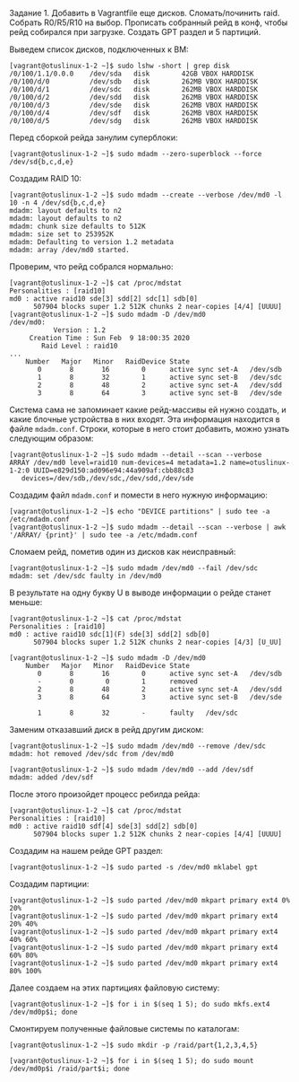 Задание 1. Добавить в Vagrantfile еще дисков. Сломать/починить raid. Собрать R0/R5/R10 на выбор.
Прописать собранный рейд в конф, чтобы рейд собирался при загрузке. Создать GPT раздел и 5 партиций.

Выведем список дисков, подключенных к ВМ:
```
[vagrant@otuslinux-1-2 ~]$ sudo lshw -short | grep disk
/0/100/1.1/0.0.0    /dev/sda   disk        42GB VBOX HARDDISK
/0/100/d/0          /dev/sdb   disk        262MB VBOX HARDDISK
/0/100/d/1          /dev/sdc   disk        262MB VBOX HARDDISK
/0/100/d/2          /dev/sdd   disk        262MB VBOX HARDDISK
/0/100/d/3          /dev/sde   disk        262MB VBOX HARDDISK
/0/100/d/4          /dev/sdf   disk        262MB VBOX HARDDISK
/0/100/d/5          /dev/sdg   disk        262MB VBOX HARDDISK
```
Перед сборкой рейда занулим суперблоки:
```
[vagrant@otuslinux-1-2 ~]$ sudo mdadm --zero-superblock --force /dev/sd{b,c,d,e}
```
Создадим RAID 10:
```
[vagrant@otuslinux-1-2 ~]$ sudo mdadm --create --verbose /dev/md0 -l 10 -n 4 /dev/sd{b,c,d,e}
mdadm: layout defaults to n2
mdadm: layout defaults to n2
mdadm: chunk size defaults to 512K
mdadm: size set to 253952K
mdadm: Defaulting to version 1.2 metadata
mdadm: array /dev/md0 started.
```
Проверим, что рейд собрался нормально:
```
[vagrant@otuslinux-1-2 ~]$ cat /proc/mdstat
Personalities : [raid10] 
md0 : active raid10 sde[3] sdd[2] sdc[1] sdb[0]
      507904 blocks super 1.2 512K chunks 2 near-copies [4/4] [UUUU]
[vagrant@otuslinux-1-2 ~]$ sudo mdadm -D /dev/md0 
/dev/md0:
           Version : 1.2
     Creation Time : Sun Feb  9 18:00:35 2020
        Raid Level : raid10
...
    Number   Major   Minor   RaidDevice State
       0       8       16        0      active sync set-A   /dev/sdb
       1       8       32        1      active sync set-B   /dev/sdc
       2       8       48        2      active sync set-A   /dev/sdd
       3       8       64        3      active sync set-B   /dev/sde

```
Система сама не запоминает какие рейд-массивы ей нужно создать, и какие блочные устройства в них
входят. Эта информация находится в файле `mdadm.conf`. Строки, которые в него стоит добавить, можно
узнать следующим образом:
```
[vagrant@otuslinux-1-2 ~]$ sudo mdadm --detail --scan --verbose
ARRAY /dev/md0 level=raid10 num-devices=4 metadata=1.2 name=otuslinux-1-2:0 UUID=e829d150:ad096e94:44a909af:cbb88c83
   devices=/dev/sdb,/dev/sdc,/dev/sdd,/dev/sde
```
Создадим файл `mdadm.conf` и помести в него нужную информацию:
```
[vagrant@otuslinux-1-2 ~]$ echo "DEVICE partitions" | sudo tee -a /etc/mdadm.conf
[vagrant@otuslinux-1-2 ~]$ sudo mdadm --detail --scan --verbose | awk '/ARRAY/ {print}' | sudo tee -a /etc/mdadm.conf
```
Сломаем рейд, пометив один из дисков как неисправный:
```
[vagrant@otuslinux-1-2 ~]$ sudo mdadm /dev/md0 --fail /dev/sdc
mdadm: set /dev/sdc faulty in /dev/md0
```
В результате на одну букву U в выводе информации о рейде станет меньше:
```
[vagrant@otuslinux-1-2 ~]$ cat /proc/mdstat
Personalities : [raid10] 
md0 : active raid10 sdc[1](F) sde[3] sdd[2] sdb[0]
      507904 blocks super 1.2 512K chunks 2 near-copies [4/3] [U_UU]

[vagrant@otuslinux-1-2 ~]$ sudo mdadm -D /dev/md0
    Number   Major   Minor   RaidDevice State
       0       8       16        0      active sync set-A   /dev/sdb
       -       0        0        1      removed
       2       8       48        2      active sync set-A   /dev/sdd
       3       8       64        3      active sync set-B   /dev/sde

       1       8       32        -      faulty   /dev/sdc

```
Заменим отказавший диск в рейд другим диском:
```
[vagrant@otuslinux-1-2 ~]$ sudo mdadm /dev/md0 --remove /dev/sdc
mdadm: hot removed /dev/sdc from /dev/md0

[vagrant@otuslinux-1-2 ~]$ sudo mdadm /dev/md0 --add /dev/sdf
mdadm: added /dev/sdf
```
После этого произойдет процесс ребилда рейда:
```
[vagrant@otuslinux-1-2 ~]$ cat /proc/mdstat
Personalities : [raid10] 
md0 : active raid10 sdf[4] sde[3] sdd[2] sdb[0]
      507904 blocks super 1.2 512K chunks 2 near-copies [4/4] [UUUU]
```
Создадим на нашем рейде GPT раздел:
```
[vagrant@otuslinux-1-2 ~]$ sudo parted -s /dev/md0 mklabel gpt
```
Создадим партиции:
```
[vagrant@otuslinux-1-2 ~]$ sudo parted /dev/md0 mkpart primary ext4 0% 20%
[vagrant@otuslinux-1-2 ~]$ sudo parted /dev/md0 mkpart primary ext4 20% 40%
[vagrant@otuslinux-1-2 ~]$ sudo parted /dev/md0 mkpart primary ext4 40% 60%
[vagrant@otuslinux-1-2 ~]$ sudo parted /dev/md0 mkpart primary ext4 60% 80%
[vagrant@otuslinux-1-2 ~]$ sudo parted /dev/md0 mkpart primary ext4 80% 100%
```
Далее создаем на этих партициях файловую систему:
```
[vagrant@otuslinux-1-2 ~]$ for i in $(seq 1 5); do sudo mkfs.ext4 /dev/md0p$i; done
```
Смонтируем полученные файловые системы по каталогам:
```
[vagrant@otuslinux-1-2 ~]$ sudo mkdir -p /raid/part{1,2,3,4,5}

[vagrant@otuslinux-1-2 ~]$ for i in $(seq 1 5); do sudo mount /dev/md0p$i /raid/part$i; done
```



